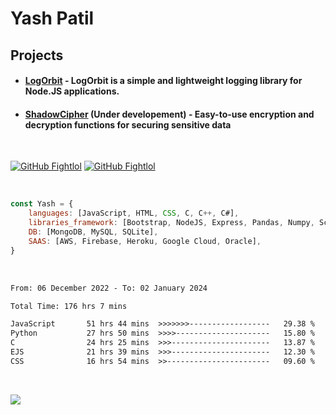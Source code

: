 # Yash Patil

<!-- [![Typing SVG](https://readme-typing-svg.herokuapp.com?font=Fira+Code&pause=1000&width=435&lines=Python+developer;Game+developer;Full+stack+web;Human.)](https://git.io/typing-svg)-->


<!-- <img align='right' src="https://64.media.tumblr.com/2d0af9c90d1b1107313cc20bda01548a/tumblr_outwxnanpp1u79o2lo1_1280.gif" width="300">
-->

## Projects

- #### [LogOrbit](https://www.npmjs.com/package/logorbit) - LogOrbit is a simple and lightweight logging library for Node.JS applications.
- #### [ShadowCipher](https://github.com/FightlolYes/ShadowCipher) (Under developement) - Easy-to-use encryption and decryption functions for securing sensitive data

<br>

[![GitHub Fightlol](https://img.shields.io/github/followers/FightlolYes?style=social)](https://github.com/FightlolYes)
[![GitHub Fightlol](https://img.shields.io/github/stars/FightlolYes?style=social)](https://github.com/FightlolYes)


<br>

```javascript
const Yash = {
    languages: [JavaScript, HTML, CSS, C, C++, C#],
    libraries_framework: [Bootstrap, NodeJS, Express, Pandas, Numpy, Scikit-learn],
    DB: [MongoDB, MySQL, SQLite],
    SAAS: [AWS, Firebase, Heroku, Google Cloud, Oracle],
}
```

<br>

<!--START_SECTION:waka-->

```txt
From: 06 December 2022 - To: 02 January 2024

Total Time: 176 hrs 7 mins

JavaScript       51 hrs 44 mins  >>>>>>>------------------   29.38 %
Python           27 hrs 50 mins  >>>>---------------------   15.80 %
C                24 hrs 25 mins  >>>----------------------   13.87 %
EJS              21 hrs 39 mins  >>>----------------------   12.30 %
CSS              16 hrs 54 mins  >>-----------------------   09.60 %
```

<!--END_SECTION:waka-->

<br>

[![](https://visitcount.itsvg.in/api?id=FightlolYes&label=Profile%20Views&color=0&pretty=false)](https://visitcount.itsvg.in)
